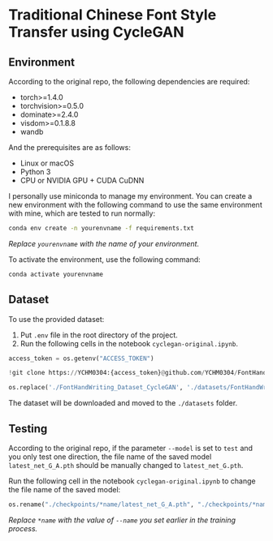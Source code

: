 # Traditional Chinese Font Style Transfer using CycleGAN

## Environment
According to the original repo, the following dependencies are required:
- torch>=1.4.0
- torchvision>=0.5.0
- dominate>=2.4.0
- visdom>=0.1.8.8
- wandb

And the prerequisites are as follows:
- Linux or macOS
- Python 3
- CPU or NVIDIA GPU + CUDA CuDNN

I personally use miniconda to manage my environment. You can create a new environment with the following command to use the same environment with mine, which are tested to run normally:

```bash
conda env create -n yourenvname -f requirements.txt
```
*Replace `yourenvname` with the name of your environment.*

To activate the environment, use the following command:
```bash
conda activate yourenvname
```

## Dataset
To use the provided dataset:
1. Put `.env` file in the root directory of the project.
2. Run the following cells in the notebook `cyclegan-original.ipynb`.
```python
access_token = os.getenv("ACCESS_TOKEN")

!git clone https://YCHM0304:{access_token}@github.com/YCHM0304/FontHandWriting_Dataset_CycleGAN.git
```
```python
os.replace('./FontHandWriting_Dataset_CycleGAN', './datasets/FontHandWriting_Dataset_CycleGAN')
```

The dataset will be downloaded and moved to the `./datasets` folder.

## Testing
According to the original repo, if the parameter `--model` is set to `test` and you only test one direction, the file name of the saved model `latest_net_G_A.pth` should be manually changed to `latest_net_G.pth`.

Run the following cell in the notebook `cyclegan-original.ipynb` to change the file name of the saved model:
```python
os.rename("./checkpoints/*name/latest_net_G_A.pth", "./checkpoints/*name/latest_net_G.pth")
```
*Replace `*name` with the value of `--name` you set earlier in the training process.*

